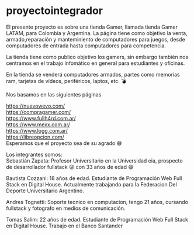 # proyectointegrador
El presente proyecto es sobre una tienda Gamer, llamada tienda Gamer LATAM, para Colombia y Argentina. La página tiene como objetivo la venta, armado,reparación y manteminiento de computadores para juegos, desde computadores de entrada hasta computadores para competencia. <br>

La tienda tiene como publico objetivo los gamers, sin embargo también nos centramos en el trabajo infomático en general para estudiantes y oficinas. <br>

En la tienda se venderá computadores armados, partes como memorias ram, tarjetas de vídeos, periféricos, laptos, etc. :bomb:


Nos basamos en las siguientes páginas

https://nuevowevo.com/ <br>
https://compragamer.com/ <br>
https://www.fullh4rd.com.ar/ <br>
https://www.mexx.com.ar/ <br>
https://www.logg.com.ar/ <br>
https://libreopcion.com/<br>
Esperamos que el proyecto sea de su agrado :sweat_smile: <br>

Los integrantes somos:<br>
Sebastián Zapata: Profesor Universitario en la Universidad eia, prospecto de desarrollador fullstack :stuck_out_tongue_winking_eye: con 33 años de edad :smile:

Bautista Cozzani: 18 años de edad. Estudiante de Programación Web Full Stack en Digital House. Actualmente trabajando para la Federacion Del Deporte Universitario Argentino.

Andres Tognetti: Soporte tecnico en computacion, tengo 21 años, cursando fullstack y fotografo en medios de comunicación.

Tomas Salim: 22 años de edad. Estudiante de Programación Web Full Stack en Digital House. Trabajo en el Banco Santander
